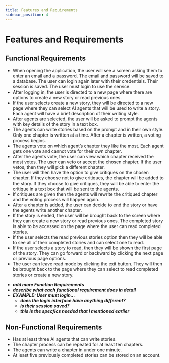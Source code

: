 ```yaml
---
title: Features and Requirements
sidebar_position: 4
---
```


# Features and Requirements

## Functional Requirements

* When opening the application, the user will see a screen asking them to enter an email and a password. The email and password will be saved to a database. The user can login again later with their credentials. Their session is saved. The user must login to use the service. 
* After logging in, the user is directed to a new page where there are options to create a new story or read previous ones.
* If the user selects create a new story, they will be directed to a new page where they can select AI agents that will be used to write a story. Each agent will have a brief description of their writing style.
* After agents are selected, the user will be asked to prompt the agents with key details of the story in a text box. 
*	The agents can write stories based on the prompt and in their own style. Only one chapter is written at a time. After a chapter is written, a voting process begins. 
*	The agents vote on which agent’s chapter they like the most. Each agent gets one vote and cannot vote for their own chapter. 
*	After the agents vote, the user can view which chapter received the most votes. The user can veto or accept the chosen chapter. If the user vetos, then they will pick a different chapter. 
* The user will then have the option to give critiques on the chosen chapter. If they choose not to give critiques, the chapter will be added to the story. If they choose to give critiques, they will be able to enter the critique in a text box that will be sent to the agents.
*	If critiques are given then the agents will rewrite the critiqued chapter and the voting process will happen again. 
*	After a chapter is added, the user can decide to end the story or have the agents write another chapter.
*	If the story is ended, the user will be brought back to the screen where they can create a new story or read previous ones. The completed story is able to be accessed on the page where the user can read completed stories. 
* If the user selects the read previous stories option then they will be able to see all of their completed stories and can select one to read.
* If the user selects a story to read, then they will be shown the first page of the story. They can go forward or backward by clicking the next page or previous page options.
* The user can leave read mode by clicking the exit button. They will then be brought back to the page where they can select to read completed stories or create a new story. 


- ***add more Function Requirements***
- ***describe what each functional requirement does in detail***
- ***EXAMPLE: User must login...***
  - ***does the login interface have anything different?***
  - ***is their session saved?***
  - ***this is the specfics needed that I mentioned earlier***

## Non-Functional Requirements

*	Has at least three AI agents that can write stories.
*	The chapter process can be repeated for at least ten chapters.
*	The agents can write a chapter in under one minute.
*	At least five previously completed stories can be stored on an account.

